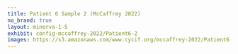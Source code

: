 ```yaml
---
title: Patient 6 Sample 2 (McCaffrey 2022)
no_brand: true
layout: minerva-1-5
exhibit: config-mccaffrey-2022/Patient6-2 
images: https://s3.amazonaws.com/www.cycif.org/mccaffrey-2022/Patient6-2
---
```


